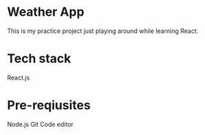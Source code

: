 # Weather App
This is my practice project just playing around while learning React. 

# Tech stack 
React.js

# Pre-reqiusites
Node.js
Git
Code editor
